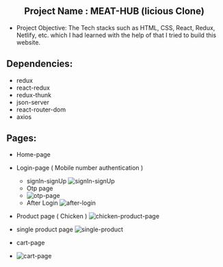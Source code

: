 <h2 align="center">Project Name : MEAT-HUB (licious Clone)</h2>

- Project Objective: The Tech stacks such as HTML, CSS, React, Redux, Netlify, etc. which I had learned with the help of that I tried to build this website.


## Dependencies:
  - redux
  - react-redux
  - redux-thunk
  - json-server
  - react-router-dom
  - axios

## Pages:
- Home-page
- Login-page ( Mobile number authentication )
  - signIn-signUp
  ![signIn-signUp](https://user-images.githubusercontent.com/90616584/231499023-f2e480ba-b42b-42cd-9e73-ba8f33d93acb.jpg)
  - Otp page 
  - ![otp-page](https://user-images.githubusercontent.com/90616584/231499127-47f4f9fe-4830-4fd8-a3dc-52d1f6c4b9eb.jpg)
  - After Login
   ![after-login](https://user-images.githubusercontent.com/90616584/231499229-88d7ff7f-1787-490d-961a-f2f4b6de5b32.jpg)

- Product page ( Chicken )
![chicken-product-page](https://user-images.githubusercontent.com/90616584/231497698-5d476772-948d-4012-82ed-6de6138cf703.jpg)

- single product page
  ![single-product](https://user-images.githubusercontent.com/90616584/231500627-9c3956cd-cd84-49e7-812e-990a0642fcd8.jpg)

- cart-page
 - ![cart-page](https://user-images.githubusercontent.com/90616584/231500256-033ded3a-567c-4876-ac11-6b891524b68f.jpg)

